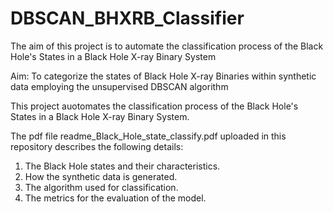 # DBSCAN_BHXRB_Classifier
The aim of this project is to automate the classification process of the Black Hole's States in a Black Hole X-ray Binary System

Aim: To categorize the states of Black Hole X-ray Binaries within synthetic data employing the unsupervised DBSCAN algorithm

This project auotomates the classification process of the Black Hole's States in a Black Hole X-ray Binary System.

The pdf file readme_Black_Hole_state_classify.pdf uploaded in this repository describes the following details:

1. The Black Hole states and their characteristics.
2. How the synthetic data is generated.
3. The algorithm used for classification.
4. The metrics for the evaluation of the model.

